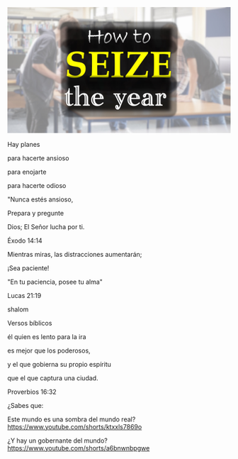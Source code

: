 ![Video cover image](../cover.jpg "cover photo")

Hay planes

para hacerte ansioso

para enojarte

para hacerte odioso

"Nunca estés ansioso,

Prepara y pregunte

Dios;  El Señor lucha por ti.

Éxodo 14:14

Mientras miras, las distracciones aumentarán;

¡Sea paciente!

"En tu paciencia, posee tu alma"

Lucas 21:19

shalom

Versos bíblicos



él quien es lento para la ira

es mejor que los poderosos,

y el que gobierna su propio espíritu

que el que captura una ciudad.

Proverbios 16:32

¿Sabes que:

Este mundo es una sombra del mundo real? https://www.youtube.com/shorts/ktxxls7869o

¿Y hay un gobernante del mundo? https://www.youtube.com/shorts/a6bnwnbpgwe